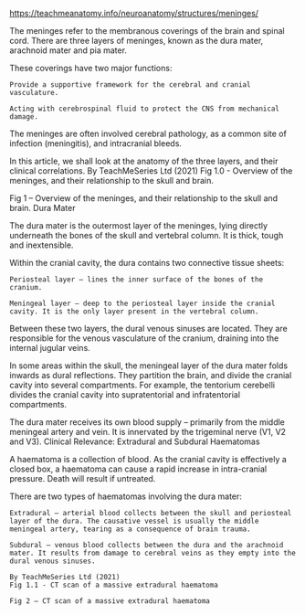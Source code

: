 https://teachmeanatomy.info/neuroanatomy/structures/meninges/

The meninges refer to the membranous coverings of the brain and spinal cord. There are three layers of meninges, known as the dura mater, arachnoid mater and pia mater.

These coverings have two major functions:

    Provide a supportive framework for the cerebral and cranial vasculature.

    Acting with cerebrospinal fluid to protect the CNS from mechanical damage.

The meninges are often involved cerebral pathology, as a common site of infection (meningitis), and intracranial bleeds.

In this article, we shall look at the anatomy of the three layers, and their clinical correlations.
By TeachMeSeries Ltd (2021)
Fig 1.0 - Overview of the meninges, and their relationship to the skull and brain.

Fig 1 – Overview of the meninges, and their relationship to the skull and brain.
Dura Mater

The dura mater is the outermost layer of the meninges, lying directly underneath the bones of the skull and vertebral column. It is thick, tough and inextensible.

Within the cranial cavity, the dura contains two connective tissue sheets:

    Periosteal layer – lines the inner surface of the bones of the cranium.

    Meningeal layer – deep to the periosteal layer inside the cranial cavity. It is the only layer present in the vertebral column.

Between these two layers, the dural venous sinuses are located. They are responsible for the venous vasculature of the cranium, draining into the internal jugular veins.

In some areas within the skull, the meningeal layer of the dura mater folds inwards as dural reflections. They partition the brain, and divide the cranial cavity into several compartments. For example, the tentorium cerebelli divides the cranial cavity into supratentorial and infratentorial compartments.

The dura mater receives its own blood supply – primarily from the middle meningeal artery and vein. It is innervated by the trigeminal nerve (V1, V2 and V3).
Clinical Relevance: Extradural and Subdural Haematomas

A haematoma is a collection of blood. As the cranial cavity is effectively a closed box, a haematoma can cause a rapid increase in intra-cranial pressure. Death will result if untreated.

There are two types of haematomas involving the dura mater:

    Extradural – arterial blood collects between the skull and periosteal layer of the dura. The causative vessel is usually the middle meningeal artery, tearing as a consequence of brain trauma.

    Subdural – venous blood collects between the dura and the arachnoid mater. It results from damage to cerebral veins as they empty into the dural venous sinuses.

    By TeachMeSeries Ltd (2021)
    Fig 1.1 - CT scan of a massive extradural haematoma

    Fig 2 – CT scan of a massive extradural haematoma

